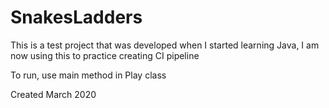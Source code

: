 # SnakesLadders

This is a test project that was developed when I started learning Java, I am now using this to practice creating CI pipeline

To run, use main method in Play class

Created March 2020
